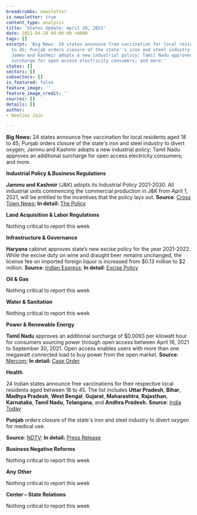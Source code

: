 ```yaml
---
breadcrumbs: newsletter
is_newsletter: true
content_type: analysis
title: 'States Update: April 28, 2021'
date: 2021-04-28 04:00:00 +0000
tags: []
excerpt: 'Big News: 24 states announce free vaccination for local residents aged 18
  to 45; Punjab orders closure of the state''s iron and steel industry to divert oxygen;
  Jammu and Kashmir adopts a new industrial policy; Tamil Nadu approves an additional
  surcharge for open access electricity consumers; and more.'
states: []
sectors: []
subsectors: []
is_featured: false
feature_image: ''
feature_image_credit: ''
sources: []
details: []
author:
- Neelima Jain

---
```

**Big News:** 24 states announce free vaccination for local residents aged 18 to 45; Punjab orders closure of the state's iron and steel industry to divert oxygen; Jammu and Kashmir adopts a new industrial policy; Tamil Nadu approves an additional surcharge for open access electricity consumers; and more.

**Industrial Policy & Business Regulations**

**Jammu and Kashmir** (J&K) adopts its Industrial Policy 2021-2030. All industrial units commencing the commercial production in J&K from April 1, 2021, will be entitled to the incentives that the policy lays out. **Source**: [Cross Town News](https://www.crosstownnews.in/post/63096/no-stamp-duty-no-court-fee-for-corporates-to-invest-in-jak-.html); **In detail:** [The Policy](http://jkindustriescommerce.nic.in/Orders%202021/117%20IND%20OF%202021.pdf)

**Land Acquisition & Labor Regulations**

Nothing critical to report this week

**Infrastructure & Governance**

**Haryana** cabinet approves state’s new excise policy for the year 2021-2022. While the excise duty on wine and draught beer remains unchanged, the license fee on imported foreign liquor is increased from $0.13 million to $2 million. **Source**: [Indian Express](https://indianexpress.com/article/cities/chandigarh/haryana-cabinet-approves-new-excise-policy-removes-covid-cess-7285721/); **In detail**: [Excise Policy](https://haryanatax.gov.in/HEX/DownloadPDF?formName=/ExcisePolicy2021_22/Excise_Policy_2021_22_001.pdf)

**Oil & Gas**

Nothing critical to report this week

**Water & Sanitation**

Nothing critical to report this week

**Power & Renewable Energy**

**Tamil Nadu** approves an additional surcharge of $0.0093 per kilowatt hour for consumers sourcing power through open access between April 16, 2021 to September 30, 2021. Open access enables users with more than one megawatt connected load to buy power from the open market. **Source**: [Mercom](https://mercomindia.com/open-access-consumers-in-tamil-nadu-to-pay-additional-surcharge-of-%E2%82%B90-70-kwh/); **In detail:** [Case Order](http://www.tnerc.gov.in/orders/commn%20order/2021/TANGEDCO-MP18of2020.pdf)

**Health**

24 Indian states announce free vaccinations for their respective local residents aged between 18 to 45. The list includes **Uttar Pradesh**, **Bihar**, **Madhya Pradesh**, **West Bengal**, **Gujarat**, **Maharashtra**, **Rajasthan**, **Karnataka**, **Tamil Nadu**, **Telangana**, and **Andhra Pradesh.** **Source**: [India Today](https://www.indiatoday.in/coronavirus-outbreak/vaccine-updates/story/full-list-of-states-providing-free-covid-19-vaccine-from-may-1-1795067-2021-04-26)

**Punjab** orders closure of the state's iron and steel industry to divert oxygen for medical use.

**Source**: [NDTV](https://www.ndtv.com/india-news/punjab-government-shuts-iron-steel-industries-to-divert-oxygen-for-medical-use-2421261); **In detail:** [Press Release](http://www.diprpunjab.gov.in/?q=content/punjab-cm-orders-shutdown-industrial-operations-iron-steel-plants-divert-o2-medical-use)

**Business Negative Reforms**

Nothing critical to report this week

**Any Other**

Nothing critical to report this week

**Center – State Relations**

Nothing critical to report this week
